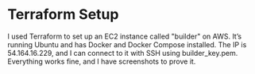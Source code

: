 # Terraform Setup

I used Terraform to set up an EC2 instance called "builder" on AWS. It’s running Ubuntu and has Docker and Docker Compose installed. The IP is 54.164.16.229, and I can connect to it with SSH using builder_key.pem. Everything works fine, and I have screenshots to prove it.